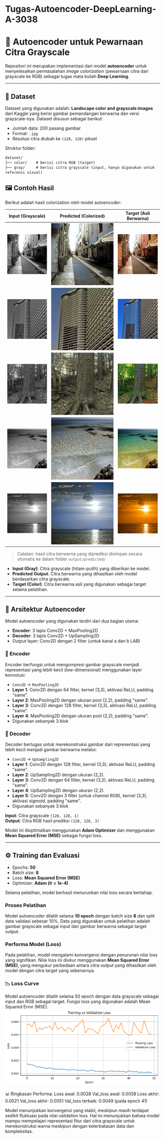 # Tugas-Autoencoder-DeepLearning-A-3038

# 🎨 Autoencoder untuk Pewarnaan Citra Grayscale

Repositori ini merupakan implementasi dari model **autoencoder** untuk menyelesaikan permasalahan *image colorization* (pewarnaan citra dari grayscale ke RGB) sebagai tugas mata kuliah **Deep Learning**.

---

## 📁 Dataset

Dataset yang digunakan adalah: **Landscape color and grayscale images** dari Kaggle yang berisi gambar pemandangan berwarna dan versi grayscale-nya. Dataset disusun sebagai berikut:

- Jumlah data: 200 pasang gambar
- Format: `.jpg`
- Resolusi citra diubah ke `(128, 128)` piksel

Struktur folder:
```
dataset/
├── color/    # berisi citra RGB (target)
├── gray/     # berisi citra grayscale (input, hanya digunakan untuk referensi visual)
```
  
## 🖼️ Contoh Hasil
Berikut adalah hasil colorization oleh model autoencoder:

| Input (Grayscale) | Predicted (Colorized) | Target (Asli Berwarna) |
|-------------------|------------------------|--------------------------|
| ![gray](dataset/gray/21.jpg) | ![predicted](predicted/predicted_5.png) | ![color](dataset/color/21.jpg) |
| ![gray](dataset/gray/60.jpg) | ![predicted](predicted/predicted_3.png) | ![color](dataset/color/60.jpg) |
| ![gray](dataset/gray/71.jpg) | ![predicted](predicted/predicted_7.png) | ![color](dataset/color/71.jpg) |
| ![gray](dataset/gray/111.jpg) | ![predicted](predicted/predicted_1.png) | ![color](dataset/color/111.jpg) |
| ![gray](dataset/gray/125.jpg) | ![predicted](predicted/predicted_2.png) | ![color](dataset/color/125.jpg) |

> Catatan: hasil citra berwarna yang diprediksi disimpan secara otomatis ke dalam folder `output/predicted/`

- **Input (Gray)**: Citra grayscale (hitam-putih) yang diberikan ke model.
- **Predicted Output**: Citra berwarna yang dihasilkan oleh model berdasarkan citra grayscale.
- **Target (Color)**: Citra berwarna asli yang digunakan sebagai target selama pelatihan.
---

## 🧠 Arsitektur Autoencoder

Model autoencoder yang digunakan terdiri dari dua bagian utama:
- **Encoder**: 3 lapis Conv2D + MaxPooling2D
- **Decoder**: 3 lapis Conv2D + UpSampling2D
- Output layer: Conv2D dengan 2 filter (untuk kanal a dan b LAB)


### 🔻 Encoder
Encoder berfungsi untuk mengompresi gambar grayscale menjadi representasi yang lebih kecil (low-dimensional) menggunakan layer konvolusi:
- `Conv2D` → `MaxPooling2D`
- **Layer 1**: Conv2D dengan 64 filter, kernel (3,3), aktivasi ReLU, padding "same".
- **Layer 2**: MaxPooling2D dengan ukuran pool (2,2), padding "same".
- **Layer 3**: Conv2D dengan 128 filter, kernel (3,3), aktivasi ReLU, padding "same".
- **Layer 4**: MaxPooling2D dengan ukuran pool (2,2), padding "same".
- Digunakan sebanyak 3 blok


### 🔺 Decoder
Decoder bertugas untuk merekonstruksi gambar dari representasi yang lebih kecil menjadi gambar berwarna melalui:
- `Conv2D` → `UpSampling2D`
- **Layer 1**: Conv2D dengan 128 filter, kernel (3,3), aktivasi ReLU, padding "same".
- **Layer 2**: UpSampling2D dengan ukuran (2,2).
- **Layer 3**: Conv2D dengan 64 filter, kernel (3,3), aktivasi ReLU, padding "same".
- **Layer 4**: UpSampling2D dengan ukuran (2,2).
- **Layer 5**: Conv2D dengan 3 filter (untuk channel RGB), kernel (3,3), aktivasi sigmoid, padding "same".
- Digunakan sebanyak 3 blok

**Input**: Citra grayscale `(128, 128, 1)`  
**Output**: Citra RGB hasil prediksi `(128, 128, 3)`

Model ini dioptimalkan menggunakan **Adam Optimizer** dan menggunakan **Mean Squared Error (MSE)** sebagai fungsi loss.

---

## ⚙️ Training dan Evaluasi

- Epochs: **50**
- Batch size: **8**
- Loss: **Mean Squared Error (MSE)**
- Optimizer: **Adam (lr = 1e-4)**

Selama pelatihan, model berhasil menurunkan nilai loss secara bertahap.

### Proses Pelatihan
Model autoencoder dilatih selama **10 epoch** dengan batch size **8** dan split data validasi sebesar 10%. Data yang digunakan untuk pelatihan adalah gambar grayscale sebagai input dan gambar berwarna sebagai target output.

### Performa Model (Loss)
Pada pelatihan, model mengalami konvergensi dengan penurunan nilai loss yang signifikan. Nilai loss ini diukur menggunakan **Mean Squared Error (MSE)**, yang mengukur perbedaan antara citra output yang dihasilkan oleh model dengan citra target yang sebenarnya.

### 📉 Loss Curve
Model autoencoder dilatih selama 50 epoch dengan data grayscale sebagai input dan RGB sebagai target. Fungsi loss yang digunakan adalah Mean Squared Error (MSE).
![Loss](grafikLoss.png)


📊 Ringkasan Performa:
Loss awal: 0.0028
Val_loss awal: 0.0058
Loss akhir: 0.0021
Val_loss akhir: 0.0051
Val_loss terbaik: 0.0049 (pada epoch 41)

Model menunjukkan konvergensi yang stabil, meskipun masih terdapat sedikit fluktuasi pada nilai validation loss. Hal ini menunjukkan bahwa model mampu mempelajari representasi fitur dari citra grayscale untuk merekonstruksi warna meskipun dengan keterbatasan data dan kompleksitas.
